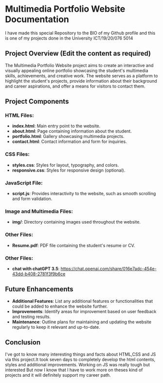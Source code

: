# Multimedia Portfolio Website Documentation
I have made this special Repository to the BIO of my Github profile and this is one of my projects done in the University
ICT/19/20/076
5014


## Project Overview (Edit the content as required)

The Multimedia Portfolio Website project aims to create an interactive and visually appealing online portfolio showcasing the student's multimedia skills, achievements, and creative work. The website serves as a platform to highlight the student's projects, provide information about their background and career aspirations, and offer a means for visitors to contact them.

## Project Components

### HTML Files:

-   **index.html**: Main entry point to the website.
-   **about.html**: Page containing information about the student.
-   **portfolio.html**: Gallery showcasing multimedia projects.
-   **contact.html**: Contact information and form for inquiries.

### CSS Files:

-   **styles.css**: Styles for layout, typography, and colors.
-   **responsive.css**: Styles for responsive design (optional).

### JavaScript File:

-   **script.js**: Provides interactivity to the website, such as smooth scrolling and form validation.

### Image and Multimedia Files:

-   **img/**: Directory containing images used throughout the website.

### Other Files:

-   **Resume.pdf**: PDF file containing the student's resume or CV.

### Other Files:

-   **chat with chatGPT 3.5**: 
	https://chat.openai.com/share/016e7adc-454e-43dd-b408-2781f3f9b6ce



## Future Enhancements

-   **Additional Features**: List any additional features or functionalities that could be added to enhance the website further.
-   **Improvements**: Identify areas for improvement based on user feedback and testing results.
-   **Maintenance**: Outline plans for maintaining and updating the website regularly to keep it relevant and up-to-date.

## Conclusion

I've got to know many interesting things and facts about HTML,CSS and JS via this project.It took seven days to completely develop the html contents, styles and additional improvements.
Working on JS was really tough but interested
But now I know that I have to work more on theses kind of projects and it will definitely support my career path.

